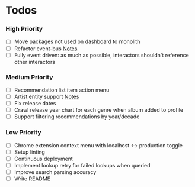 # Todos

### High Priority

- [ ] Move packages not used on dashboard to monolith
- [ ] Refactor event-bus [Notes](notes/event-bus-refactor.md)
- [ ] Fully event driven: as much as possible, interactors shouldn't reference other interactors

### Medium Priority

- [ ] Recommendation list item action menu
- [ ] Artist entity support [Notes](notes/artists.md)
- [ ] Fix release dates
- [ ] Crawl release year chart for each genre when album added to profile
- [ ] Support filtering recommendations by year/decade

### Low Priority

- [ ] Chrome extension context menu with localhost <-> production toggle
- [ ] Setup linting
- [ ] Continuous deployment
- [ ] Implement lookup retry for failed lookups when queried
- [ ] Improve search parsing accuracy
- [ ] Write README
